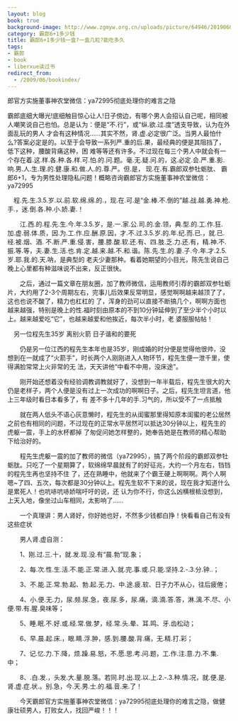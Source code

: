 ```yaml
---
layout: blog
book: true
background-image: http://www.zgmyw.org.cn/uploads/picture/64946/20190608170126_82331.jpg
category: 霸郎6+1多少钱
title: 霸郎6+1多少钱一盒?一盒几粒?能吃多久
tags:
- 霸郎
- book
- liberxue读过书
redirect_from:
  - /2009/06/bookindex/
---
```


郎官方实施董事神农堂微信：ya72995彻底处理你的难言之隐

霸郎底细大曝光!底细触目惊心让人!日子傍边，有哪个男人会招认自己呢，相同被人嘲笑说自己也怕。总是认为：便是“不.行”，或“纵.欲.过.度”透支导致，认为在外面乱玩的男人 才会有这种情况……其实不然，肾.虚.必定很广泛。当男人最怕什么?答案必定是的。以至于会导致一系列严.重的后.果，最经典的便是其阻挡了，低下这种，腰酸背痛这种，困 难等等还有许多。不过现在每三个男人中就会有一个存在着.这.样.各.种.各.样.可.怕.的.问.题。毫.无.疑.问.的，这.必定.会.严.重.影.响.男.人.生.理.的.健.康.和.做.人.的.尊.严。但.是， 现.在.有.霸郎双参牡蛎肽、 霸郎6+1，专为男性处理隐私问题！概略咨询霸郎官方实施董事神农堂微信：ya72995

　程.先.生.3.5.岁.以.前.软.绵.绵.的.，现.在.可.是“金.棒.不.倒的”越.战.越.勇.神.枪.手.，迷.倒.各.种.小.娇.妻.！

　　江.西.的.程.先.生.今.年.3.5.岁，是.一.家.公.司.的.金.领，典.型.的.工.作.狂.加.虚.弱.体.质，因.为.工.作.应.酬.原.因，才.不.过.3.5.岁.的.年.纪.而.已.，就.已.经.被.烟、酒. 不.断.严.重.侵.害，腰.膝.酸.软.还.有、四.肢.乏.力.还.有，精.神.不.振.等.等，夫.妻.生.活.也.肯.定.越.来.越.不.和.谐。陈.先.生.的.妻.子.今.年.才.2.5.岁.耶.我.的.天.呐，是典型的 老夫少妻那种。看着她期望的小目光，陈先生说自己晚上心里都有种滋味说不出来，反正很快。

　　之后，通过一篇文章在朋友圈，加了教师微信，运用教师引荐的霸郎双参牡蛎片，大约用了2-3个周期左右，完事儿后效果反常明显，感觉啊啊越来越顶了了，这也也说不酸了，精力也杠杠的 了，浑身的劲可以直接不断搞几个，啊啊方面也越来越强，特别是晚上的性.福时刻由原本的不到10分钟延伸到了至少半个小时以上。越来越爱吃“它”，也越来越爱和他挨近，每次半小时，老 婆服服帖帖！

　另一位程先生35岁 离别火箭 日子谐和的要死

　　仍是另一位江西的程先生本年也是35岁，刚成婚的时分便是觉得他很帅，没想到在一就成了“火箭手”，时长两个人刚刚进入人物环节，程先生便一泄千里，使得满脸常常上火非常的无 法，天天讲他“中看不中用，没床途”。

　　刚开始还想着没有经验调教调教就好了，没想到一年半载后，程先生很大的大仍是老样子，两个人便是没有过上一次成功的啊啊日子。之后，程先生坦言道，他上三年级时看日本看多了，有 差不多十几年的手.习气的，所以受不了一点抵触

　　就在两人低头不语心灰意懒时，程先生的从闺蜜那里得知原本闺蜜的老公居然之前也有相同的问题，不过现在的正常水平居然可以抵达30分钟以上，程先生的虎躯一震，手上的水杯都掉 了匆促问她怎样整的，她奉告她是在教师的精心帮助下给治好的。

　　程先生虎躯一震的加了教师的微信（ya72995），搞了两个阶段的霸郎双参牡蛎肽。只吃了一个星期算了，软绵绵早晨就有了的好征兆，大约一个月左右，铛铛的程先生再也坚持不住 了，还在熟睡中，他就来了个霸王硬上啊啊啊。两个人啊嗯~了四、五次，每次都是30分钟以上。程先生软不下来的说，现在我才知道什么是累死人！也吭哧吭哧娇喘吁吁的说，还 认为你不行，你这么凶横根柢没想到，上天入地，像坐过山车相同，太影响了……

　　一个真理讲：男人肾好，你好她也好，不然多少钱都白挣！快看看自己有没有这些症状

　　男人肾.虚自测：

　　1、刚.过.三.十，就.发.现.没.有“晨.勃”现.象；

　　2、每.次.性.生.活.不.能.正.常.进.入.就.完.事.或.只.能.坚持.2.-.3.分.钟..；

　　3、不.能.正.常.勃.起、勃.起.无.力、中.途.疲.软、日子力不从心，往后疲倦；

　　4、小.便.无.力，尿.频.尿.急，夜.尿.多，尿.痛，滴.滴.答.答，淋.漓.不.尽、小便.带.有.腥.臭味等；

　　5、睡.眠.不.好.或.经.常.做.梦，经.常.头.晕、耳.鸣、牙.齿松动；

　　6、早.晨.起.床.，眼.睛.浮.肿，感.到.腰.酸.背.痛，无.精.打.彩；

　　7、记.忆.力.下.降，烦.躁.易.怒，不.愿.思.考.问.题，工.作.注.意.力.不.集.中；

　　8、.白.发.，头发.大.量.脱.落。若同.时.出.现.以.上.2.-.3.种.情.况，就.便.是.肾.虚.症.状.。别.急，今.天.男.士.的.福.音.来.了！

　　今天霸郎官方实施董事神农堂微信：ya72995彻底处理你的难言之隐，做健康壮硕男人，打败女人，找回严峻！！！

